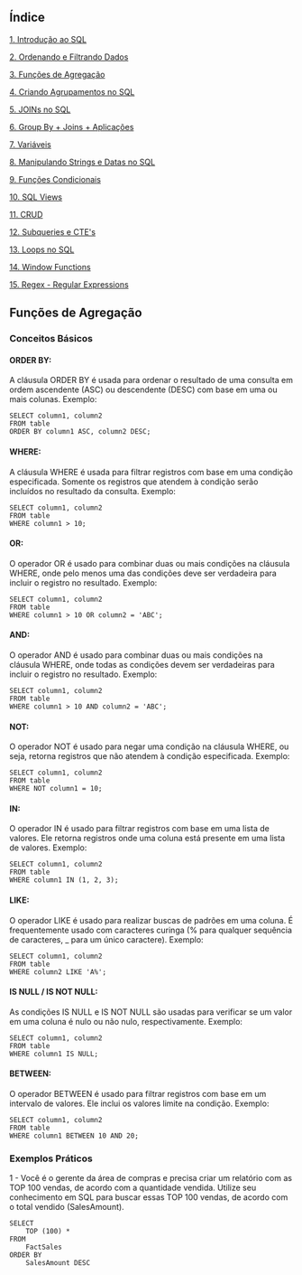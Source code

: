## Índice

[1. Introdução ao SQL](#introdução-ao-SQL)

[2. Ordenando e Filtrando Dados](#ordeando-e-filtrando-dados)

[3. Funções de Agregação ](#aunções-de-agregação)

[4. Criando Agrupamentos no SQL](#criando-argumentos-no-sql)

[5. JOINs no SQL](#joins-no-sql)

[6. Group By + Joins + Aplicações](#group-by-+-joins+aplicações)

[7. Variáveis](#variaveis)

[8. Manipulando Strings e Datas no SQL](#manipulando-strings-e-datas-no-sql)

[9. Funções Condicionais](#funções-condicionais)

[10. SQL Views](#sql-views)

[11. CRUD](#CRUD)

[12. Subqueries e CTE's](#Subqueries-cte's)

[13. Loops no SQL](#loops-no-sql)

[14. Window Functions](#windows-function)

[15. Regex - Regular Expressions](#regex-regular-expressions)


## Funções de Agregação

### Conceitos Básicos 

#### ORDER BY:

A cláusula ORDER BY é usada para ordenar o resultado de uma consulta em ordem ascendente (ASC) ou descendente (DESC) com base em uma ou mais colunas.
Exemplo:

```
SELECT column1, column2
FROM table
ORDER BY column1 ASC, column2 DESC;
```

#### WHERE:

A cláusula WHERE é usada para filtrar registros com base em uma condição especificada. Somente os registros que atendem à condição serão incluídos no resultado da consulta.
Exemplo:

```
SELECT column1, column2
FROM table
WHERE column1 > 10;
```

#### OR:

O operador OR é usado para combinar duas ou mais condições na cláusula WHERE, onde pelo menos uma das condições deve ser verdadeira para incluir o registro no resultado.
Exemplo:

```
SELECT column1, column2
FROM table
WHERE column1 > 10 OR column2 = 'ABC';
```
#### AND:

O operador AND é usado para combinar duas ou mais condições na cláusula WHERE, onde todas as condições devem ser verdadeiras para incluir o registro no resultado.
Exemplo:

```
SELECT column1, column2
FROM table
WHERE column1 > 10 AND column2 = 'ABC';
```
#### NOT:

O operador NOT é usado para negar uma condição na cláusula WHERE, ou seja, retorna registros que não atendem à condição especificada.
Exemplo:

```
SELECT column1, column2
FROM table
WHERE NOT column1 = 10;
```

#### IN:

O operador IN é usado para filtrar registros com base em uma lista de valores. Ele retorna registros onde uma coluna está presente em uma lista de valores.
Exemplo:

```
SELECT column1, column2
FROM table
WHERE column1 IN (1, 2, 3);
```

#### LIKE:

O operador LIKE é usado para realizar buscas de padrões em uma coluna. É frequentemente usado com caracteres curinga (% para qualquer sequência de caracteres, _ para um único caractere).
Exemplo:

```
SELECT column1, column2
FROM table
WHERE column2 LIKE 'A%';
```

#### IS NULL / IS NOT NULL:

As condições IS NULL e IS NOT NULL são usadas para verificar se um valor em uma coluna é nulo ou não nulo, respectivamente.
Exemplo:

```
SELECT column1, column2
FROM table
WHERE column1 IS NULL;
```

#### BETWEEN:

O operador BETWEEN é usado para filtrar registros com base em um intervalo de valores. Ele inclui os valores limite na condição.
Exemplo:

```
SELECT column1, column2
FROM table
WHERE column1 BETWEEN 10 AND 20;
```

### Exemplos Práticos 

1 - Você é o gerente da área de compras e precisa criar um relatório com as TOP 100 vendas, de acordo com a quantidade vendida. 
Utilize seu conhecimento em SQL para buscar essas TOP 100 vendas, de acordo com o total vendido (SalesAmount).
```
SELECT 
	TOP (100) *
FROM 
	FactSales
ORDER BY 
	SalesAmount DESC
```


